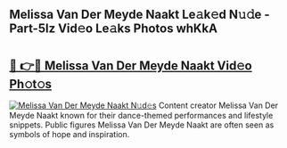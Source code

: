 ## Melissa Van Der Meyde Naakt Le𝚊k𝚎d N𝚞𝚍e - Part-5lz Vid𝚎o Le𝚊ks Photos whKkA

# <h2><a href="http://fb0jo1.evod.top/?m=Melissa+Van+Der+Meyde+Naakt">🔗 👉🔴 Melissa Van Der Meyde Naakt Vid𝚎o Ph𝚘t𝚘s</a></h2>

[![Melissa Van Der Meyde Naakt N𝚞d𝚎s](https://i.imgur.com/8V9OHl7.gif)](http://fb0jo1.evod.top/?m=Melissa+Van+Der+Meyde+Naakt)
Content creator Melissa Van Der Meyde Naakt known for their dance-themed performances and lifestyle snippets. Public figures Melissa Van Der Meyde Naakt are often seen as symbols of hope and inspiration. 
